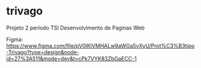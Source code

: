 # trivago
Projeto 2 período TSI Desenvolvimento de Paginas Web 

Figma: https://www.figma.com/file/pV0IKlVMHALw9aWGa5vXyU/Prot%C3%B3tipo-Trivago?type=design&node-id=27%3A511&mode=dev&t=cPk7VYK83ZbGaECC-1
